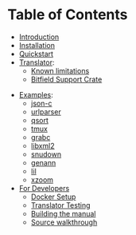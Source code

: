 # Table of Contents

- [Introduction](intro.md)
- [Installation](installation.md)
- [Quickstart](quickstart.md)
- [Translator](c2rust-transpile/README.md):
    - [Known limitations](docs/known-limitations.md)
    - [Bitfield Support Crate](c2rust-bitfields/README.md)
<!--
- [Refactoring Tool](c2rust-refactor/README.md)
    - [Commands](c2rust-refactor/commands.md)
    - [Lua Scripting API](c2rust-refactor/doc/scripting_api.html)
    - [`rewrite_expr` tutorial](c2rust-refactor/rewrite.md)
    - [Marks tutorial](c2rust-refactor/select.md)
    - [Ownership analysis](c2rust-refactor/src/analysis/ownership/README.md)
-->
- [Examples](examples/README.md):
    - [json-c](examples/json-c/README.md)
    - [urlparser](examples/urlparser/README.md)
    - [qsort](examples/qsort/README.md)
    - [tmux](examples/tmux/README.md)
    - [grabc](examples/grabc/README.md)
    - [libxml2](examples/libxml2/README.md)
    - [snudown](examples/snudown/README.md)
    - [genann](examples/genann/README.md)
    - [lil](examples/lil/README.md)
    - [xzoom](examples/xzoom/README.md)
    <!-- - [robotfindskitten](examples/robotfindskitten/README.md) -->
- [For Developers](docs/README-developers.md)
    - [Docker Setup](docker/README.md)
    - [Translator Testing](tests/README.md)
    - [Building the manual](docs/build_manual.md)
    - [Source walkthrough](docs/source_walkthrough.md)
